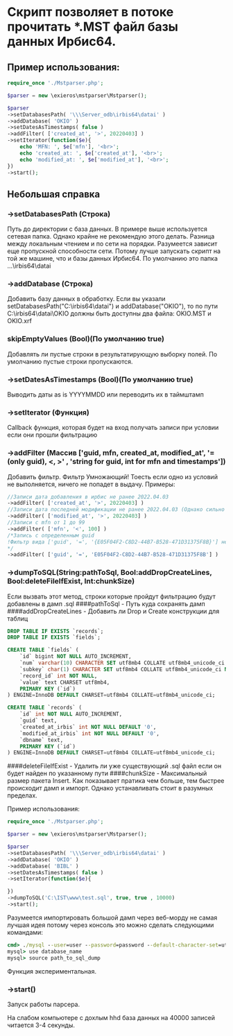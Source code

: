 # Скрипт позволяет в потоке прочитать *.MST файл базы данных Ирбис64.

## Пример использования:
```php
require_once './Mstparser.php';

$parser = new \exieros\mstparser\Mstparser();

$parser
->setDatabasesPath( '\\\Server_odb\irbis64\datai' )
->addDatabase( 'OKIO' )
->setDatesAsTimestamps( false )
->addFilter( ['created_at', '>', 20220403] )
->setIterator(function($e){
    echo 'MFN: ', $e['mfn'], '<br>';
    echo 'created_at: ', $e['created_at'], '<br>';
    echo 'modified_at: ', $e['modified_at'], '<br>';
})
->start();
 ```
## Небольшая справка
### ->setDatabasesPath (Строка)
Путь до директории с база данных. В примере выше используется сетевая папка. Однако крайне не рекомендую этого делать. Разница между локальным чтением и по сети на порядки. Разумеется зависит еще пропускной способности сети. Потому лучше запускать скрипт на той же машине, что и базы данных Ирбис64. По умолчанию это папка ...\irbis64\datai

### ->addDatabase (Строка)
Добавить базу данных в обработку.
Если вы указали setDatabasesPath("C:\irbis64\datai") и addDatabase("OKIO"),
то по пути C:\irbis64\datai\OKIO должны быть доступны два файла: OKIO.MST и OKIO.xrf

### skipEmptyValues (Bool)(По умолчанию true)
Добавлять ли пустые строки в результатирующую выборку полей. По умолчанию пустые строки пропускаются.

### ->setDatesAsTimestamps (Bool)(По умолчанию true)
Выводить даты as is YYYYMMDD или переводить их в таймштамп

### ->setIterator (Функция)
Callback функция, которая будет на вход получать записи при условии если они прошли фильтрацию

### ->addFilter (Массив ['guid, mfn, created_at, modified_at', '=(only guid), <, >' , 'string for guid, int for mfn and timestamps'])
Добавить фильтр. Фильтр Умножающий! Тоесть если одно из условий не выполняется, ничего не попадет в выдачу.
Примеры:
```php
//Записи дата добавления в ирбис не ранее 2022.04.03
->addFilter( ['created_at', '>', 20220403] )
//Записи дата последней модификации не ранее 2022.04.03 (Однако сильно прямо полагаться на эти даты не стоит, они не гарантируют ничего ввиду особенностей работы ирбис)
->addFilter( ['modified_at', '>', 20220403] )
//Записи с mfn от 1 до 99
->addFilter( ['mfn', '<', 100] )
/*Запись c определенным guid
!Фильтр вида ['guid', '=', '{E05F04F2-C8D2-44B7-B528-471D31375F8B}'] не вернет ничего. Именно в таком формате они почему-то хранятся в ирбис.....
*/
->addFilter( ['guid', '=', 'E05F04F2-C8D2-44B7-B528-471D31375F8B'] )
 ```

### ->dumpToSQL(String:pathToSql, Bool:addDropCreateLines, Bool:deleteFileIfExist, Int:chunkSize)
Если вызвать этот метод, строки которые пройдут фильтрацию будут добавлены в дамп .sql
####pathToSql - Путь куда сохранять дамп
####addDropCreateLines - Добавить ли Drop и Create конструкции для таблиц
```sql
DROP TABLE IF EXISTS `records`;
DROP TABLE IF EXISTS `fields`;

CREATE TABLE `fields` (
    `id` bigint NOT NULL AUTO_INCREMENT,
    `num` varchar(10) CHARACTER SET utf8mb4 COLLATE utf8mb4_unicode_ci NOT NULL,
    `subkey` char(1) CHARACTER SET utf8mb4 COLLATE utf8mb4_unicode_ci NOT NULL,
    `record_id` int NOT NULL,
    `value` text CHARSET utf8mb4,
    PRIMARY KEY (`id`)
) ENGINE=InnoDB DEFAULT CHARSET=utf8mb4 COLLATE=utf8mb4_unicode_ci;

CREATE TABLE `records` (
    `id` int NOT NULL AUTO_INCREMENT,
    `guid` text,
    `created_at_irbis` int NOT NULL DEFAULT '0',
    `modified_at_irbis` int NOT NULL DEFAULT '0',
    `dbname` text,
    PRIMARY KEY (`id`)
) ENGINE=InnoDB DEFAULT CHARSET=utf8mb4 COLLATE=utf8mb4_unicode_ci;
```
####deleteFileIfExist - Удалить ли уже существующий .sql файл если он будет найден по указанному пути
####chunkSize - Максимальный размер пакета Insert. Как показывает пратика чем больше, тем быстрее происходит дамп и импорт. Однако устанавливать стоит в разумных пределах.

Пример использования:
```php
require_once './Mstparser.php';

$parser = new \exieros\mstparser\Mstparser();

$parser
->setDatabasesPath( '\\\Server_odb\irbis64\datai' )
->addDatabase( 'OKIO' )
->addDatabase( 'BIBL' )
->setDatesAsTimestamps( false )
->setIterator(function($e){

})
->dumpToSQL('C:\IST\www\test.sql', true, true , 10000)
->start();
```
Разумеется импортировать большой дамп через веб-морду не самая лучшая идея потому через консоль это можно сделать следующими командами:
```cmd
cmd> ./mysql --user=user --password=password --default-character-set=utf8mb4
mysql> use database_name
mysql> source path_to_sql_dump
```
Функция экспериментальная.

### ->start()
Запуск работы парсера.

На слабом компьютере с дохлым hhd база данных на 40000 записей читается 3-4 секунды.